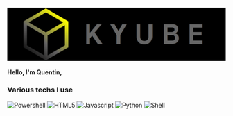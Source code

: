 <p align="center">
  <img src="https://github.com/Kyube5/Kyube5/blob/main/logo2.png"/>
</p>

<p>
  <strong>Hello, I'm Quentin,</strong> 
</p>
<h3>Various techs I use</h3>
<p>
  
  <img alt="Powershell" src="https://img.shields.io/badge/-Powershell-informational?style=flat-square&logo=powershell&logoColor=white" />
  <img alt="HTML5" src="https://img.shields.io/badge/-HTML5-E34F26?style=flat-square&logo=html5&logoColor=white" />
  <img alt="Javascript" src="https://img.shields.io/badge/-Javascript-yellow?style=flat-square&logo=javascript&logoColor=white" />
  <img alt="Python" src="https://img.shields.io/badge/-Python-informational?style=flat-square&logo=python&logoColor=white" />
  <img alt="Shell" src="https://img.shields.io/badge/-Shell-inactive?style=flat-square&logo=shell&logoColor=white" />
</p>
